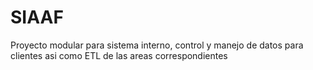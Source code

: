 # SIAAF
Proyecto modular para sistema interno, control y manejo de datos para clientes asi como ETL de las areas correspondientes 